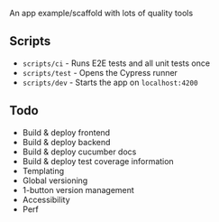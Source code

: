 An app example/scaffold with lots of quality tools

## Scripts

* `scripts/ci` - Runs E2E tests and all unit tests once
* `scripts/test` - Opens the Cypress runner
* `scripts/dev` - Starts the app on `localhost:4200`

## Todo

* Build & deploy frontend
* Build & deploy backend
* Build & deploy cucumber docs
* Build & deploy test coverage information
* Templating
* Global versioning
* 1-button version management
* Accessibility
* Perf
